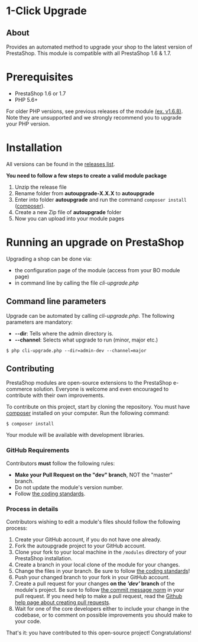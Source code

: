 # 1-Click Upgrade

## About

Provides an automated method to upgrade your shop to the latest version of PrestaShop.
This module is compatible with all PrestaShop 1.6 & 1.7.

# Prerequisites

* PrestaShop 1.6 or 1.7
* PHP 5.6+ 

For older PHP versions, see previous releases of the module [(ex. v1.6.8)](https://github.com/PrestaShop/autoupgrade/releases/tag/v1.6.8).
Note they are unsupported and we strongly recommend you to upgrade your PHP version.

# Installation

All versions can be found in the [releases list](https://github.com/PrestaShop/autoupgrade/releases).

**You need to follow a few steps to create a valid module package**
1. Unzip the release file
2. Rename folder from **autoupgrade-X.X.X** to **autoupgrade**
3. Enter into folder **autoupgrade** and run the command `composer install`  ([composer](https://getcomposer.org/)).
4. Create a new Zip file of **autoupgrade** folder
5. Now you can upload into your module pages

# Running an upgrade on PrestaShop

Upgrading a shop can be done via:

* the configuration page of the module (access from your BO module page)
* in command line by calling the file *cli-upgrade.php*

## Command line parameters

Upgrade can be automated by calling *cli-upgrade.php*.
The following parameters are mandatory:

* **--dir**: Tells where the admin directory is.
* **--channel**: Selects what upgrade to run (minor, major etc.)

```
$ php cli-upgrade.php --dir=admin-dev --channel=major
```


## Contributing

PrestaShop modules are open-source extensions to the PrestaShop e-commerce solution. Everyone is welcome and even encouraged to contribute with their own improvements.

To contribute on this project, start by cloning the repository.
You must have [composer][4] installed on your computer. Run the following command:

```
$ composer install
```

Your module will be available with development libraries.

### GitHub Requirements

Contributors **must** follow the following rules:

* **Make your Pull Request on the "dev" branch**, NOT the "master" branch.
* Do not update the module's version number.
* Follow [the coding standards][1].

### Process in details

Contributors wishing to edit a module's files should follow the following process:

1. Create your GitHub account, if you do not have one already.
2. Fork the autoupgrade project to your GitHub account.
3. Clone your fork to your local machine in the ```/modules``` directory of your PrestaShop installation.
4. Create a branch in your local clone of the module for your changes.
5. Change the files in your branch. Be sure to follow [the coding standards][1]!
6. Push your changed branch to your fork in your GitHub account.
7. Create a pull request for your changes **on the _'dev'_ branch** of the module's project. Be sure to follow [the commit message norm][2] in your pull request. If you need help to make a pull request, read the [Github help page about creating pull requests][3].
8. Wait for one of the core developers either to include your change in the codebase, or to comment on possible improvements you should make to your code.

That's it: you have contributed to this open-source project! Congratulations!

[1]: http://doc.prestashop.com/display/PS16/Coding+Standards
[2]: http://doc.prestashop.com/display/PS16/How+to+write+a+commit+message
[3]: https://help.github.com/articles/using-pull-requests
[4]: https://getcomposer.org/download/
